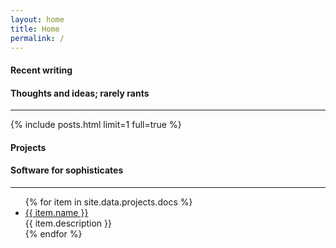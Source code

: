 ```yaml
---
layout: home
title: Home
permalink: /
---
```


<div class="uk-grid-large uk-child-width-expand@s" data-uk-grid>
    <div class="uk-width-3-5@m">
        <h4 class="uk-text-large uk-text-light uk-margin-remove-bottom">
            Recent writing
        </h4>
        <h4 class="uk-text-lighter uk-margin-remove-top">
            Thoughts and ideas; rarely rants
        </h4>
        <hr class="uk-divider-small">
        <div class="uk-margin-medium-top">
        {% include posts.html limit=1 full=true %}
        </div>
    </div>
    <div>
        <h4 class="uk-text-large uk-text-light uk-margin-remove-bottom">
            Projects
        </h4>
        <h4 class="uk-text-lighter uk-margin-remove-top">
            Software for sophisticates
        </h4>
        <hr class="uk-divider-small">
        <ul class="uk-list uk-list-large uk-margin-medium-top">
            {% for item in site.data.projects.docs %}
                <li>
                    <div class="uk-flex uk-flex-middle">
                        <span data-uk-icon="icon: {{- item.icon -}}; ratio: 0.9"></span>
                        <a class="uk-margin-small-left" href="{{- item.url -}}">{{ item.name }}</a>
                    </div>
                    <span class="uk-display-block uk-text-light">{{ item.description }}</span>
                </li>
            {% endfor %}
        </ul>
    </div>
</div>